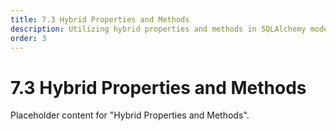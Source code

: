 ```yaml
---
title: 7.3 Hybrid Properties and Methods
description: Utilizing hybrid properties and methods in SQLAlchemy models.
order: 3
---
```


# 7.3 Hybrid Properties and Methods

Placeholder content for "Hybrid Properties and Methods".
